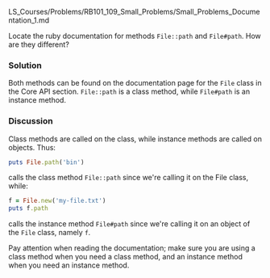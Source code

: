 LS_Courses/Problems/RB101_109_Small_Problems/Small_Problems_Documentation_1.md

Locate the ruby documentation for methods `File::path` and `File#path`. How are they different?

### Solution
Both methods can be found on the documentation page for the `File` class in the Core API section. `File::path` is a class method, while `File#path` is an instance method.

### Discussion
Class methods are called on the class, while instance methods are called on objects. Thus:

```ruby
puts File.path('bin')
```
calls the class method `File::path` since we're calling it on the File class, while:

```ruby
f = File.new('my-file.txt')
puts f.path
```
calls the instance method `File#path` since we're calling it on an object of the `File` class, namely `f`.

Pay attention when reading the documentation; make sure you are using a class method when you need a class method, and an instance method when you need an instance method.
